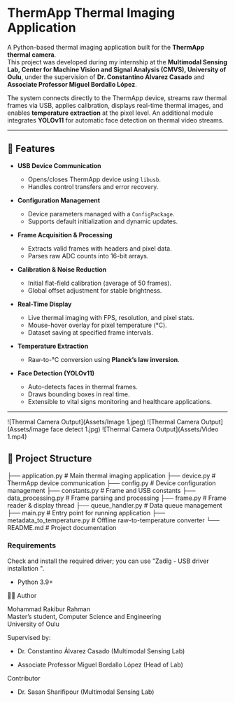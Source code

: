 # ThermApp Thermal Imaging Application  

A Python-based thermal imaging application built for the **ThermApp thermal camera**.  
This project was developed during my internship at the **Multimodal Sensing Lab, Center for Machine Vision and Signal Analysis (CMVS), University of Oulu**, under the supervision of **Dr. Constantino Álvarez Casado** and **Associate Professor Miguel Bordallo López**.  

The system connects directly to the ThermApp device, streams raw thermal frames via USB, applies calibration, displays real-time thermal images, and enables **temperature extraction** at the pixel level. An additional module integrates **YOLOv11** for automatic face detection on thermal video streams.  

---

## 🚀 Features  

- **USB Device Communication**  
  - Opens/closes ThermApp device using `libusb`.  
  - Handles control transfers and error recovery.  

- **Configuration Management**  
  - Device parameters managed with a `ConfigPackage`.  
  - Supports default initialization and dynamic updates.  

- **Frame Acquisition & Processing**  
  - Extracts valid frames with headers and pixel data.  
  - Parses raw ADC counts into 16-bit arrays.  

- **Calibration & Noise Reduction**  
  - Initial flat-field calibration (average of 50 frames).  
  - Global offset adjustment for stable brightness.  

- **Real-Time Display**  
  - Live thermal imaging with FPS, resolution, and pixel stats.  
  - Mouse-hover overlay for pixel temperature (°C).  
  - Dataset saving at specified frame intervals.  

- **Temperature Extraction**  
  - Raw-to-°C conversion using **Planck’s law inversion**.   

- **Face Detection (YOLOv11)**  
  - Auto-detects faces in thermal frames.  
  - Draws bounding boxes in real time.  
  - Extensible to vital signs monitoring and healthcare applications.  

---

![Thermal Camera Output](Assets/Image 1.jpeg)
![Thermal Camera Output](Assets/image face detect 1.jpg)
![Thermal Camera Output](Assets/Video 1.mp4)


## 📂 Project Structure  

├── application.py # Main thermal imaging application
├── device.py # ThermApp device communication
├── config.py # Device configuration management
├── constants.py # Frame and USB constants
├── data_processing.py # Frame parsing and processing
├── frame.py # Frame reader & display thread
├── queue_handler.py # Data queue management
├── main.py # Entry point for running application
├── metadata_to_temperature.py # Offline raw-to-temperature converter
└── README.md # Project documentation


### Requirements
Check and install the required driver; you can use "Zadig - USB driver installation ".
- Python 3.9+

  

👨‍💻 Author

Mohammad Rakibur Rahman <br>
Master’s student, Computer Science and Engineering <br>
University of Oulu

Supervised by:

- Dr. Constantino Álvarez Casado (Multimodal Sensing Lab)

- Associate Professor Miguel Bordallo López (Head of Lab)

Contributor
- Dr. Sasan Sharifipour (Multimodal Sensing Lab)

